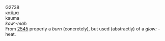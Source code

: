 G2738  
καῦμα  
kauma  
*kow‘-mah*  
From [2545](g2545) properly a *burn* (concretely), but used (abstractly)
of a *glow:* - heat.  
